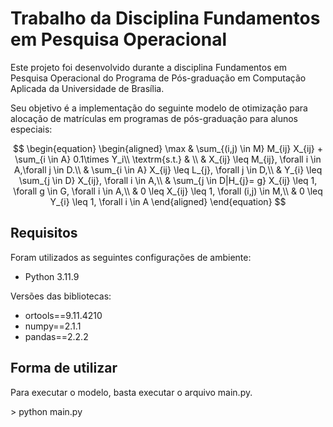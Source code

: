 # Trabalho da Disciplina Fundamentos em Pesquisa Operacional

Este projeto foi desenvolvido durante a disciplina Fundamentos em Pesquisa Operacional
do Programa de Pós-graduação em Computação Aplicada da Universidade de Brasília.

Seu objetivo é a implementação do seguinte modelo de otimização para alocação de matrículas em programas de pós-graduação para alunos especiais:

$$
\begin{equation}
\begin{aligned}
\max & \sum_{(i,j) \in M} M_{ij} X_{ij} + \sum_{i \in A} 0.1\times Y_i\\
\textrm{s.t.} & \\
& X_{ij} \leq M_{ij}, \forall i \in A,\forall j \in D.\\
& \sum_{i \in A} X_{ij} \leq L_{j}, \forall j \in D,\\
& Y_{i} \leq \sum_{j \in D} X_{ij}, \forall i \in A,\\
& \sum_{j \in D|H_{j}= g} X_{ij} \leq 1, \forall g \in G, \forall i \in A,\\
& 0 \leq X_{ij} \leq 1, \forall (i,j) \in M,\\
& 0 \leq Y_{i} \leq 1, \forall i \in A
\end{aligned}
\end{equation}
$$

## Requisitos

Foram utilizados as seguintes configurações de ambiente:

- Python 3.11.9

Versões das bibliotecas:

- ortools==9.11.4210
- numpy==2.1.1
- pandas==2.2.2

## Forma de utilizar

Para executar o modelo, basta executar o arquivo main.py.

\> python main.py

